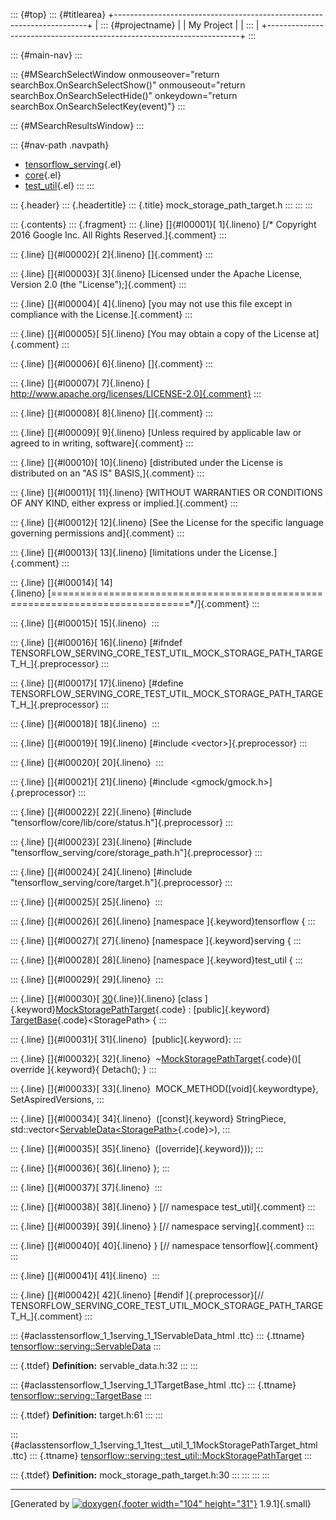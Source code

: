 ::: {#top}
::: {#titlearea}
+-----------------------------------------------------------------------+
| ::: {#projectname}                                                    |
| My Project                                                            |
| :::                                                                   |
+-----------------------------------------------------------------------+
:::

::: {#main-nav}
:::

::: {#MSearchSelectWindow onmouseover="return searchBox.OnSearchSelectShow()" onmouseout="return searchBox.OnSearchSelectHide()" onkeydown="return searchBox.OnSearchSelectKey(event)"}
:::

::: {#MSearchResultsWindow}
:::

::: {#nav-path .navpath}
-   [tensorflow\_serving](dir_bbc8937306723ff096d79d77f4a73363.html){.el}
-   [core](dir_517df0ab1daf8f221f60ae5135602a49.html){.el}
-   [test\_util](dir_306b000a767a3d8d2b2841959aa6b5f0.html){.el}
:::
:::

::: {.header}
::: {.headertitle}
::: {.title}
mock\_storage\_path\_target.h
:::
:::
:::

::: {.contents}
::: {.fragment}
::: {.line}
[]{#l00001}[ 1]{.lineno} [/\* Copyright 2016 Google Inc. All Rights
Reserved.]{.comment}
:::

::: {.line}
[]{#l00002}[ 2]{.lineno} []{.comment}
:::

::: {.line}
[]{#l00003}[ 3]{.lineno} [Licensed under the Apache License, Version 2.0
(the \"License\");]{.comment}
:::

::: {.line}
[]{#l00004}[ 4]{.lineno} [you may not use this file except in compliance
with the License.]{.comment}
:::

::: {.line}
[]{#l00005}[ 5]{.lineno} [You may obtain a copy of the License
at]{.comment}
:::

::: {.line}
[]{#l00006}[ 6]{.lineno} []{.comment}
:::

::: {.line}
[]{#l00007}[ 7]{.lineno} [
http://www.apache.org/licenses/LICENSE-2.0]{.comment}
:::

::: {.line}
[]{#l00008}[ 8]{.lineno} []{.comment}
:::

::: {.line}
[]{#l00009}[ 9]{.lineno} [Unless required by applicable law or agreed to
in writing, software]{.comment}
:::

::: {.line}
[]{#l00010}[ 10]{.lineno} [distributed under the License is distributed
on an \"AS IS\" BASIS,]{.comment}
:::

::: {.line}
[]{#l00011}[ 11]{.lineno} [WITHOUT WARRANTIES OR CONDITIONS OF ANY KIND,
either express or implied.]{.comment}
:::

::: {.line}
[]{#l00012}[ 12]{.lineno} [See the License for the specific language
governing permissions and]{.comment}
:::

::: {.line}
[]{#l00013}[ 13]{.lineno} [limitations under the License.]{.comment}
:::

::: {.line}
[]{#l00014}[
14]{.lineno} [==============================================================================\*/]{.comment}
:::

::: {.line}
[]{#l00015}[ 15]{.lineno} 
:::

::: {.line}
[]{#l00016}[ 16]{.lineno} [\#ifndef
TENSORFLOW\_SERVING\_CORE\_TEST\_UTIL\_MOCK\_STORAGE\_PATH\_TARGET\_H\_]{.preprocessor}
:::

::: {.line}
[]{#l00017}[ 17]{.lineno} [\#define
TENSORFLOW\_SERVING\_CORE\_TEST\_UTIL\_MOCK\_STORAGE\_PATH\_TARGET\_H\_]{.preprocessor}
:::

::: {.line}
[]{#l00018}[ 18]{.lineno} 
:::

::: {.line}
[]{#l00019}[ 19]{.lineno} [\#include \<vector\>]{.preprocessor}
:::

::: {.line}
[]{#l00020}[ 20]{.lineno} 
:::

::: {.line}
[]{#l00021}[ 21]{.lineno} [\#include \<gmock/gmock.h\>]{.preprocessor}
:::

::: {.line}
[]{#l00022}[ 22]{.lineno} [\#include
\"tensorflow/core/lib/core/status.h\"]{.preprocessor}
:::

::: {.line}
[]{#l00023}[ 23]{.lineno} [\#include
\"tensorflow\_serving/core/storage\_path.h\"]{.preprocessor}
:::

::: {.line}
[]{#l00024}[ 24]{.lineno} [\#include
\"tensorflow\_serving/core/target.h\"]{.preprocessor}
:::

::: {.line}
[]{#l00025}[ 25]{.lineno} 
:::

::: {.line}
[]{#l00026}[ 26]{.lineno} [namespace ]{.keyword}tensorflow {
:::

::: {.line}
[]{#l00027}[ 27]{.lineno} [namespace ]{.keyword}serving {
:::

::: {.line}
[]{#l00028}[ 28]{.lineno} [namespace ]{.keyword}test\_util {
:::

::: {.line}
[]{#l00029}[ 29]{.lineno} 
:::

::: {.line}
[]{#l00030}[
[30](classtensorflow_1_1serving_1_1test__util_1_1MockStoragePathTarget.html){.line}]{.lineno} [class
]{.keyword}[MockStoragePathTarget](classtensorflow_1_1serving_1_1test__util_1_1MockStoragePathTarget.html){.code}
: [public]{.keyword}
[TargetBase](classtensorflow_1_1serving_1_1TargetBase.html){.code}\<StoragePath\>
{
:::

::: {.line}
[]{#l00031}[ 31]{.lineno}  [public]{.keyword}:
:::

::: {.line}
[]{#l00032}[ 32]{.lineno} 
\~[MockStoragePathTarget](classtensorflow_1_1serving_1_1test__util_1_1MockStoragePathTarget.html){.code}()[
override ]{.keyword}{ Detach(); }
:::

::: {.line}
[]{#l00033}[ 33]{.lineno}  MOCK\_METHOD([void]{.keywordtype},
SetAspiredVersions,
:::

::: {.line}
[]{#l00034}[ 34]{.lineno}  ([const]{.keyword} StringPiece,
std::vector\<[ServableData\<StoragePath\>](classtensorflow_1_1serving_1_1ServableData.html){.code}\>),
:::

::: {.line}
[]{#l00035}[ 35]{.lineno}  ([override]{.keyword}));
:::

::: {.line}
[]{#l00036}[ 36]{.lineno} };
:::

::: {.line}
[]{#l00037}[ 37]{.lineno} 
:::

::: {.line}
[]{#l00038}[ 38]{.lineno} } [// namespace test\_util]{.comment}
:::

::: {.line}
[]{#l00039}[ 39]{.lineno} } [// namespace serving]{.comment}
:::

::: {.line}
[]{#l00040}[ 40]{.lineno} } [// namespace tensorflow]{.comment}
:::

::: {.line}
[]{#l00041}[ 41]{.lineno} 
:::

::: {.line}
[]{#l00042}[ 42]{.lineno} [\#endif ]{.preprocessor}[//
TENSORFLOW\_SERVING\_CORE\_TEST\_UTIL\_MOCK\_STORAGE\_PATH\_TARGET\_H\_]{.comment}
:::

::: {#aclasstensorflow_1_1serving_1_1ServableData_html .ttc}
::: {.ttname}
[tensorflow::serving::ServableData](classtensorflow_1_1serving_1_1ServableData.html)
:::

::: {.ttdef}
**Definition:** servable\_data.h:32
:::
:::

::: {#aclasstensorflow_1_1serving_1_1TargetBase_html .ttc}
::: {.ttname}
[tensorflow::serving::TargetBase](classtensorflow_1_1serving_1_1TargetBase.html)
:::

::: {.ttdef}
**Definition:** target.h:61
:::
:::

::: {#aclasstensorflow_1_1serving_1_1test__util_1_1MockStoragePathTarget_html .ttc}
::: {.ttname}
[tensorflow::serving::test\_util::MockStoragePathTarget](classtensorflow_1_1serving_1_1test__util_1_1MockStoragePathTarget.html)
:::

::: {.ttdef}
**Definition:** mock\_storage\_path\_target.h:30
:::
:::
:::
:::

------------------------------------------------------------------------

[Generated by [![doxygen](doxygen.svg){.footer width="104"
height="31"}](https://www.doxygen.org/index.html) 1.9.1]{.small}
